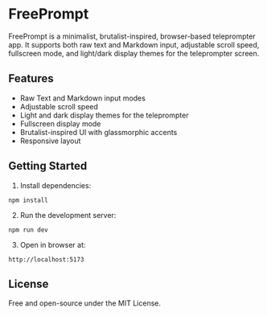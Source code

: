 # FreePrompt

FreePrompt is a minimalist, brutalist-inspired, browser-based teleprompter app. It supports both raw text and Markdown input, adjustable scroll speed, fullscreen mode, and light/dark display themes for the teleprompter screen.

## Features

- Raw Text and Markdown input modes
- Adjustable scroll speed
- Light and dark display themes for the teleprompter
- Fullscreen display mode
- Brutalist-inspired UI with glassmorphic accents
- Responsive layout

## Getting Started

1. Install dependencies:

```
npm install
```

2. Run the development server:

```
npm run dev
```

3. Open in browser at:

```
http://localhost:5173
```

## License

Free and open-source under the MIT License.

